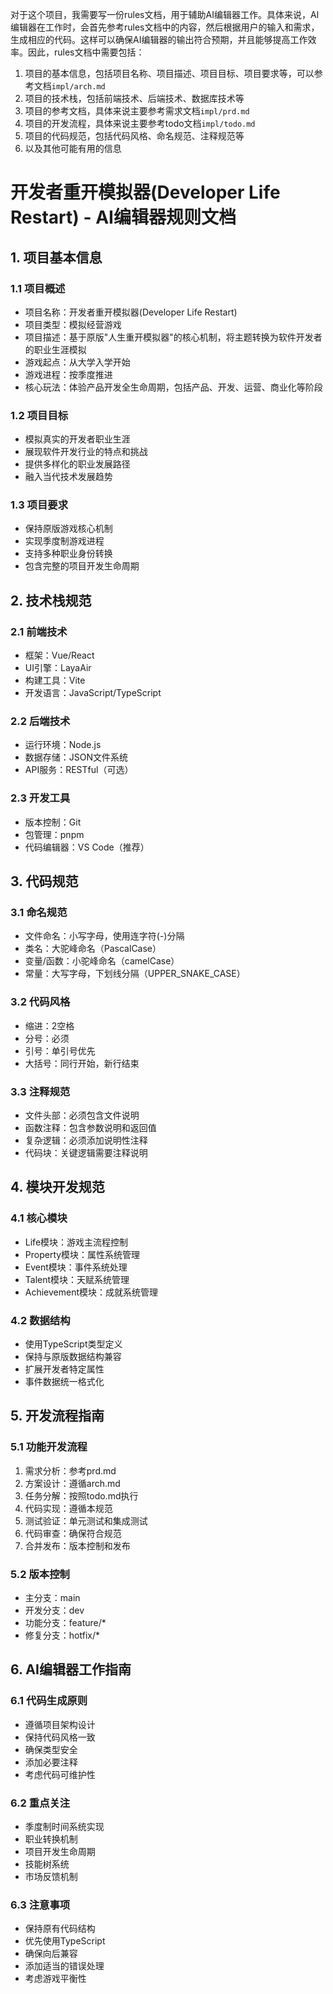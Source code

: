 对于这个项目，我需要写一份rules文档，用于辅助AI编辑器工作。具体来说，AI编辑器在工作时，会首先参考rules文档中的内容，然后根据用户的输入和需求，生成相应的代码。这样可以确保AI编辑器的输出符合预期，并且能够提高工作效率。因此，rules文档中需要包括：
1. 项目的基本信息，包括项目名称、项目描述、项目目标、项目要求等，可以参考文档`impl/arch.md`
2. 项目的技术栈，包括前端技术、后端技术、数据库技术等
3. 项目的参考文档，具体来说主要参考需求文档`impl/prd.md`
4. 项目的开发流程，具体来说主要参考todo文档`impl/todo.md`
5. 项目的代码规范，包括代码风格、命名规范、注释规范等
6. 以及其他可能有用的信息

# 开发者重开模拟器(Developer Life Restart) - AI编辑器规则文档

## 1. 项目基本信息

### 1.1 项目概述
- 项目名称：开发者重开模拟器(Developer Life Restart)
- 项目类型：模拟经营游戏
- 项目描述：基于原版"人生重开模拟器"的核心机制，将主题转换为软件开发者的职业生涯模拟
- 游戏起点：从大学入学开始
- 游戏进程：按季度推进
- 核心玩法：体验产品开发全生命周期，包括产品、开发、运营、商业化等阶段

### 1.2 项目目标
- 模拟真实的开发者职业生涯
- 展现软件开发行业的特点和挑战
- 提供多样化的职业发展路径
- 融入当代技术发展趋势

### 1.3 项目要求
- 保持原版游戏核心机制
- 实现季度制游戏进程
- 支持多种职业身份转换
- 包含完整的项目开发生命周期

## 2. 技术栈规范

### 2.1 前端技术
- 框架：Vue/React
- UI引擎：LayaAir
- 构建工具：Vite
- 开发语言：JavaScript/TypeScript

### 2.2 后端技术
- 运行环境：Node.js
- 数据存储：JSON文件系统
- API服务：RESTful（可选）

### 2.3 开发工具
- 版本控制：Git
- 包管理：pnpm
- 代码编辑器：VS Code（推荐）

## 3. 代码规范

### 3.1 命名规范
- 文件命名：小写字母，使用连字符(-)分隔
- 类名：大驼峰命名（PascalCase）
- 变量/函数：小驼峰命名（camelCase）
- 常量：大写字母，下划线分隔（UPPER_SNAKE_CASE）

### 3.2 代码风格
- 缩进：2空格
- 分号：必须
- 引号：单引号优先
- 大括号：同行开始，新行结束

### 3.3 注释规范
- 文件头部：必须包含文件说明
- 函数注释：包含参数说明和返回值
- 复杂逻辑：必须添加说明性注释
- 代码块：关键逻辑需要注释说明

## 4. 模块开发规范

### 4.1 核心模块
- Life模块：游戏主流程控制
- Property模块：属性系统管理
- Event模块：事件系统处理
- Talent模块：天赋系统管理
- Achievement模块：成就系统管理

### 4.2 数据结构
- 使用TypeScript类型定义
- 保持与原版数据结构兼容
- 扩展开发者特定属性
- 事件数据统一格式化

## 5. 开发流程指南

### 5.1 功能开发流程
1. 需求分析：参考prd.md
2. 方案设计：遵循arch.md
3. 任务分解：按照todo.md执行
4. 代码实现：遵循本规范
5. 测试验证：单元测试和集成测试
6. 代码审查：确保符合规范
7. 合并发布：版本控制和发布

### 5.2 版本控制
- 主分支：main
- 开发分支：dev
- 功能分支：feature/*
- 修复分支：hotfix/*

## 6. AI编辑器工作指南

### 6.1 代码生成原则
- 遵循项目架构设计
- 保持代码风格一致
- 确保类型安全
- 添加必要注释
- 考虑代码可维护性

### 6.2 重点关注
- 季度制时间系统实现
- 职业转换机制
- 项目开发生命周期
- 技能树系统
- 市场反馈机制

### 6.3 注意事项
- 保持原有代码结构
- 优先使用TypeScript
- 确保向后兼容
- 添加适当的错误处理
- 考虑游戏平衡性